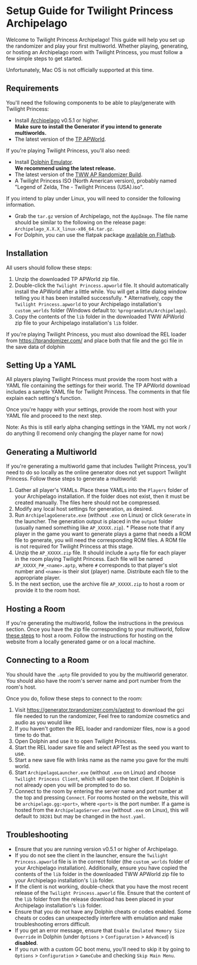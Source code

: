 # Setup Guide for Twilight Princess Archipelago

Welcome to Twilight Princess Archipelago! This guide will help you set up the randomizer and play your first multiworld.
Whether playing, generating, or hosting an Archipelago room with Twilight Princess, you must follow a few simple steps to
get started.

Unfortunately, Mac OS is not officially supported at this time.

## Requirements

You'll need the following components to be able to play/generate with Twilight Princess:

- Install [Archipelago](https://github.com/ArchipelagoMW/Archipelago/releases) v0.5.1 or higher.\
   **Make sure to install the Generator if you intend to generate multiworlds.**
- The latest version of the [TP APWorld](https://github.com/tanjo3/tp_apworld/releases/latest).

If you're playing Twilight Princess, you'll also need:

- Install [Dolphin Emulator](https://dolphin-emu.org/download/).\
   **We recommend using the latest release.**
- The latest version of the [TWW AP Randomizer Build](https://github.com/tanjo3/wwrando/releases/latest).
- A Twilight Princess ISO (North American version), probably named "Legend of Zelda, The - Twilight Princess (USA).iso".

If you intend to play under Linux, you will need to consider the following information.

- Grab the `tar.gz` version of Archipelago, not the `AppImage`. The file name should be similar to the following on the
  release page: `Archipelago_X.X.X_linux-x86_64.tar.gz`.
- For Dolphin, you can use the flatpak package
  [available on Flathub](https://flathub.org/apps/org.DolphinEmu.dolphin-emu).

## Installation

All users should follow these steps:

1. Unzip the downloaded TP APWorld zip file.
2. Double-click the `Twilight Princess.apworld` file. It should automatically install the APWorld after a little while. You will get a
   little dialog window telling you it has been installed successfully. \* Alternatively, copy the `Twilight Princess.apworld` to your Archipelago installation's `custom_worlds` folder (Windows default
   to: `%programdata%/Archipelago`).
3. Copy the contents of the `lib` folder in the downloaded TWW APWorld zip file to your Archipelago installation's `lib`
   folder.

If you're playing Twilight Princess, you must also download the REL loader from https://tprandomizer.com/ and place both that file and the gci file in the save data of dolphin

## Setting Up a YAML

All players playing Twilight Princess must provide the room host with a YAML file containing the settings for their world.
The TP APWorld download includes a sample YAML file for Twilight Princess. The comments in that file explain each
setting's function.

Once you're happy with your settings, provide the room host with your YAML file and proceed to the next step.

Note: As this is still early alpha changing settings in the YAML my not work / do anything (I recomend only changing the player name for now)

## Generating a Multiworld

If you're generating a multiworld game that includes Twilight Princess, you'll need to do so locally as the online
generator does not yet support Twilight Princess. Follow these steps to generate a multiworld:

1. Gather all player's YAMLs. Place these YAMLs into the `Players` folder of your Archipelago installation. If the
   folder does not exist, then it must be created manually. The files here should not be compressed.
2. Modify any local host settings for generation, as desired.
3. Run `ArchipelagoGenerate.exe` (without `.exe` on Linux) or click `Generate` in the launcher. The generation output
   is placed in the `output` folder (usually named something like `AP_XXXXX.zip`). \* Please note that if any player in the game you want to generate plays a game that needs a ROM file to generate,
   you will need the corresponding ROM files. A ROM file is not required for Twilight Princess at this stage.
4. Unzip the `AP_XXXXX.zip` file. It should include a `aptp` file for each player in the room playing Twilight Princess.
   Each file will be named `AP_XXXXX_P#_<name>.aptp`, where `#` corresponds to that player's slot number and `<name>` is
   their slot (player) name. Distribute each file to the appropriate player.
5. In the next section, use the archive file `AP_XXXXX.zip` to host a room or provide it to the room host.

## Hosting a Room

If you're generating the multiworld, follow the instructions in the previous section. Once you have the zip file
corresponding to your multiworld, follow
[these steps](https://archipelago.gg/tutorial/Archipelago/setup/en#hosting-an-archipelago-server) to host a room. Follow
the instructions for hosting on the website from a locally generated game or on a local machine.

## Connecting to a Room

You should have the `.aptp` file provided to you by the multiworld generator. You should also have the room's server
name and port number from the room's host.

Once you do, follow these steps to connect to the room:

1. Visit https://generator.tprandomizer.com/s/aptest to download the gci file needed to run the randomizer, Feel free to randomize cosmetics and audio as you would like
2. If you haven't gotten the REL loader and randomizer files, now is a good time to do that.
3. Open Dolphin and use it to open Twilight Princess.
4. Start the REL loader save file and select APTest as the seed you want to use.
5. Start a new save file with links name as the name you gave for the multi world.
6. Start `ArchipelagoLauncher.exe` (without `.exe` on Linux) and choose `Twilight Princess Client`, which will open the
   text client. If Dolphin is not already open you will be prompted to do so.
7. Connect to the room by entering the server name and port number at the top and pressing `Connect`. For rooms hosted
   on the website, this will be `archipelago.gg:<port>`, where `<port>` is the port number. If a game is hosted from the
   `ArchipelagoServer.exe` (without `.exe` on Linux), this will default to `38281` but may be changed in the `host.yaml`.

## Troubleshooting

- Ensure that you are running version v0.5.1 or higher of Archipelago.
- If you do not see the client in the launcher, ensure the `Twilight Princess.apworld` file is in the correct folder (the
  `custom_worlds` folder of your Archipelago installation). Additionally, ensure you have copied the contents of the `lib`
  folder in the downloaded TWW APWorld zip file to your Archipelago installation's `lib` folder.
- If the client is not working, double-check that you have the most recent release of the `Twilight Princess.apworld` file.
  Ensure that the content of the `lib` folder from the release download has been placed in
  your Archipelago installation's `lib` folder.
- Ensure that you do not have any Dolphin cheats or codes enabled. Some cheats or codes can unexpectedly interfere with
  emulation and make troubleshooting errors difficult.
- If you get an error message, ensure that `Enable Emulated Memory Size Override` in Dolphin (under `Options` >
  `Configuration` > `Advanced`) is **disabled**.
- If you run with a custom GC boot menu, you'll need to skip it by going to `Options` > `Configuration` > `GameCube`
  and checking `Skip Main Menu`.
